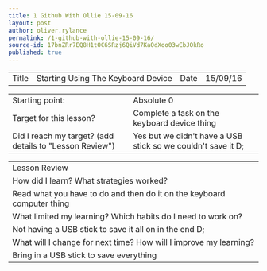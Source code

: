 ```yaml
---
title: 1 Github With Ollie 15-09-16
layout: post
author: oliver.rylance
permalink: /1-github-with-ollie-15-09-16/
source-id: 17bnZRr7EQ8H1tOC6SRzj6QiVd7KaOdXoo03wEbJOkRo
published: true
---
```

<table>
  <tr>
    <td>Title</td>
    <td>Starting Using The Keyboard Device</td>
    <td>Date</td>
    <td>15/09/16</td>
  </tr>
</table>


<table>
  <tr>
    <td>Starting point:</td>
    <td>Absolute 0</td>
  </tr>
  <tr>
    <td>Target for this lesson?</td>
    <td>Complete a task on the keyboard device thing</td>
  </tr>
  <tr>
    <td>Did I reach my target? 
(add details to "Lesson Review")</td>
    <td>Yes but we didn't have a USB stick so we couldn't save it D;</td>
  </tr>
</table>


<table>
  <tr>
    <td>Lesson Review</td>
  </tr>
  <tr>
    <td>How did I learn? What strategies worked?</td>
  </tr>
  <tr>
    <td>Read what you have to do and then do it on the keyboard computer thing</td>
  </tr>
  <tr>
    <td>What limited my learning? Which habits do I need to work on? </td>
  </tr>
  <tr>
    <td>Not having a USB stick to save it all on in the end D;</td>
  </tr>
  <tr>
    <td>What will I change for next time? How will I improve my learning?</td>
  </tr>
  <tr>
    <td>Bring in a USB stick to save everything</td>
  </tr>
</table>


